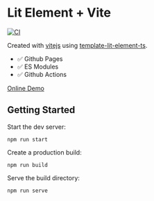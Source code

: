 # Lit Element + Vite

[![CI](https://github.com/rodydavis/vr-modular-synth/actions/workflows/ci.yml/badge.svg)](https://github.com/rodydavis/vr-modular-synth/actions/workflows/ci.yml)

Created with [vitejs](https://github.com/vitejs/vite) using [template-lit-element-ts](https://github.com/vitejs/vite/tree/main/packages/create-app/template-lit-element-ts).

- ✅  Github Pages
- ✅  ES Modules
- ✅  Github Actions

[Online Demo](https://rodydavis.github.io/vr-modular-synth/)

## Getting Started

Start the dev server:

`npm run start`

Create a production build:

`npm run build`

Serve the build directory:

`npm run serve`
